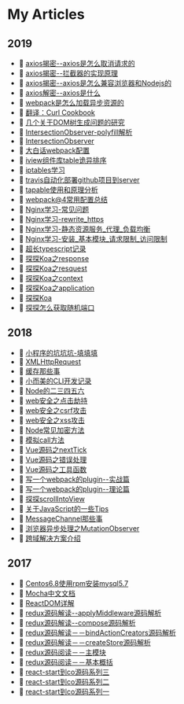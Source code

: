 # My Articles
## 2019
- :book: [axios揭密--axios是怎么取消请求的](/2019/axios揭密--axios是怎么取消请求的.html)
- :book: [axios揭密--拦截器的实现原理](/2019/axios揭密--拦截器的实现原理.html)
- :book: [axios揭密--axios是怎么兼容浏览器和Nodejs的](/2019/axios揭密--axios是怎么兼容浏览器和Nodejs的.html)
- :book: [axios解密--axios是什么](/2019/axios解密--axios是什么.html)
- :book: [webpack是怎么加载异步资源的](/2019/webpack是怎么加载异步资源的.html)
- :book: [翻译：Curl Cookbook](/translate.html)
- :book: [几个关于DOM树生成问题的研究](/2019/几个关于DOM树生成问题的研究.html)
- :book: [IntersectionObserver-polyfill解析](/2019/IntersectionObserver-polyfill解析.html)
- :book: [IntersectionObserver](/2019/IntersectionObserver.html)
- :book: [大白话webpack配置](/2019/大白话webpack配置.html)
- :book: [iview组件库table诡异排序](/2019/iview组件库table诡异排序.html)
- :book: [iptables学习](/2019/iptables学习.html)
- :book: [travis自动化部署github项目到server](/2019/travis自动化部署github项目到server.html)
- :book: [tapable使用和原理分析](/2019/tapable使用和原理分析.html)
- :book: [webpack@4常用配置总结](/2019/webpack@4常用配置总结.html)
- :book: [Nginx学习-常见问题](/2019/Nginx学习-常见问题.html)
- :book: [Nginx学习-rewrite_https](/2019/Nginx学习-rewrite_https.html)
- :book: [Nginx学习-静态资源服务_代理_负载均衡](/2019/Nginx学习-静态资源服务_代理_负载均衡.html)
- :book: [Nginx学习-安装_基本模块_请求限制_访问限制](/2019/Nginx学习-安装_基本模块_请求限制_访问限制.html)
- :book: [超长typescript记录](/2019/超长typescript记录.html)
- :book: [探探Koa之response](/2019/探探Koa之response.html)
- :book: [探探Koa之resquest](/2019/探探Koa之resquest.html)
- :book: [探探Koa之context](/2019/探探Koa之context.html)
- :book: [探探Koa之application](/2019/探探Koa之application.html)
- :book: [探探Koa](/2019/探探Koa.html)
- :book: [探探怎么获取随机端口](/2019/探探怎么获取随机端口.html)
## 2018
- :book: [小程序的坑坑坑-填填填](/2018/小程序的坑坑坑-填填填.html)
- :book: [XMLHttpRequest](/2018/XMLHttpRequest.html)
- :book: [缓存那些事](/2018/缓存那些事.html)
- :book: [小而美的CLI开发记录](/2018/小而美的CLI开发记录.html)
- :book: [Node的二三四五六](/2018/Node的二三四五六.html)
- :book: [web安全之点击劫持](/2018/web安全之点击劫持.html)
- :book: [web安全之csrf攻击](/2018/web安全之csrf攻击.html)
- :book: [web安全之xss攻击](/2018/web安全之xss攻击.html)
- :book: [Node常见加密方法](/2018/Node常见加密方法.html)
- :book: [模拟call方法](/2018/模拟call方法.html)
- :book: [Vue源码之nextTick](/2018/Vue源码之nextTick.html)
- :book: [Vue源码之错误处理](/2018/Vue源码之错误处理.html)
- :book: [Vue源码之工具函数](/2018/Vue源码之工具函数.html)
- :book: [写一个webpack的plugin--实战篇](/2018/写一个webpack的plugin--实战篇.html)
- :book: [写一个webpack的plugin--理论篇](/2018/写一个webpack的plugin--理论篇.html)
- :book: [探探scrollIntoView](/2018/探探scrollIntoView.html)
- :book: [关于JavaScript的一些Tips](/2018/关于JavaScript的一些Tips.html)
- :book: [MessageChannel那些事](/2018/MessageChannel那些事.html)
- :book: [浏览器异步处理之MutationObserver](/2018/浏览器异步处理之MutationObserver.html)
- :book: [跨域解决方案介绍](/2018/跨域解决方案.html)

## 2017
- :book: [Centos6.8使用rpm安装mysql5.7](/2017/Centos6.8使用rpm安装mysql5.7.html)
- :book: [Mocha中文文档](/2017/Mocha中文文档.html)
- :book: [ReactDOM详解](/2017/ReactDOM详解.html)
- :book: [redux源码解读--applyMiddleware源码解析](/2017/redux源码解读--applyMiddleware源码解析.html)
- :book: [redux源码解读--compose源码解析](/2017/redux源码解读--compose源码解析.html)
- :book: [redux源码解读－－bindActionCreators源码解析](/2017/redux源码解读－－bindActionCreators源码解析.html)
- :book: [redux源码解读－－createStore源码解析](/2017/redux源码解读－－createStore源码解析.html)
- :book: [redux源码阅读－－主模块](/2017/redux源码阅读－－主模块.html)
- :book: [redux源码阅读－－基本概括](/2017/redux源码阅读－－基本概括.html)
- :book: [react-start到co源码系列三](/2017/react-start到co源码系列三.html)
- :book: [react-start到co源码系列二](/2017/react-start到co源码系列二.html)
- :book: [react-start到co源码系列一](/2017/react-start到co源码系列一.html)